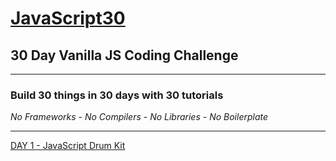 # [JavaScript30](https://javascript30.com/)

## **30 Day Vanilla JS Coding Challenge**

---

### **Build 30 things in 30 days with 30 tutorials**

*No Frameworks* - *No Compilers* - *No Libraries* - *No Boilerplate*

---

[DAY 1 - JavaScript Drum Kit](https://github.com/TravelTimN/javascript30/blob/master/javascript30-day01/README.md)